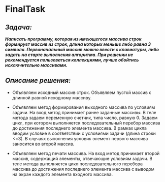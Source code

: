 # **FinalTask**

## _**Задача:**_

 
 _**Написать программу, которая из имеющегося массива строк формирует массив из строк, длина которых меньше либо равна 3 символа. Первоначальный массив можно ввести с клавиатуры, либо задать на старте выполнения алгоритма. При решении не рекомендуется пользоваться коллекциями, лучше обойтись исключительно массивами.**_

## _**Описание решения:**_
* Объявляем исходный массив строк. Объявляем пустой массив с длинной равной исходному массиву.

* Объявляем метод формирования выходного массива по условиям задачи. На вход метод принимает ранее заданные массивы. В теле метода задаем переменную счетчик, типа число, равную 0. Задаем цикл, при котором выполняется последовательный перебор массива до достижения последнего элемента массива. В рамках цикла вводим условие в соответствии с условиями задачи (длина строки <=3). В случаях выполнения условия элемент первого массива заносится во второй массив.

* Объявляем метод печати массива. На вход метод принимает второй массив, содержащий элементы, отвечающие условиям задачи. В теле метода выполняется цикл последовательного перебора массива до достижения последнего элемента массива с выводом на экран каждого элемента входного массива.

